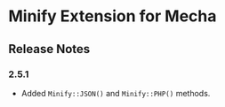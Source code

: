 Minify Extension for Mecha
==========================

Release Notes
-------------

### 2.5.1

 - Added `Minify::JSON()` and `Minify::PHP()` methods.
